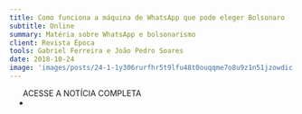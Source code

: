 ```yaml
---
title: Como funciona a máquina de WhatsApp que pode eleger Bolsonaro
subtitle: Online
summary: Matéria sobre WhatsApp e bolsonarismo
client: Revista Época
tools: Gabriel Ferreira e João Pedro Soares
date: 2018-10-24
image: 'images/posts/24-1-1y306rurfhr5t9lfu48t0ouqqme7o8u9z1n51jzowdic.png'
---
```




<div class="post__share"><ul class="share__list list-reset">ACESSE A NOTÍCIA COMPLETA<li class="share__item" style="margin-left: 10px"><a class="share__link share__facebook" style="background: #fa5657" href="https://epoca.globo.com/como-funciona-maquina-de-whatsapp-que-pode-eleger-bolsonaro-23180627 
onclick=window.open(this.href, 'pop-up', 'left=20,top=20,width=500,height=500,toolbar=1,resizable=0'); return false;" title="Link" rel="nofollow"><i class="fa-solid fa-link"></i></a></li></ul></div>
<!-- <div class="gallery-box"><div class="gallery"><img src="/clipping/images/example-1.jpg" loading="lazy" alt="Project"><img src="/clipping/images/example-2.jpg" loading="lazy" alt="Project"></div><em>Gallery / <a href="https://www.freepik.com/" target="_blank">Freepic</a></em></div> -->
